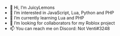 - 👋 Hi, I’m JuicyLemons
- 👀 I’m interested in JavaScript, Lua, Python and PHP
- 🌱 I’m currently learning Lua and PHP
- 🤝 I’m looking for collaborators for my Roblox project
- 📫 You can reach me on Discord: Not Venti#3248
